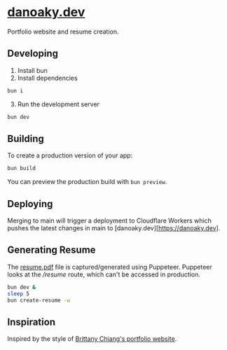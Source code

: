 # [danoaky.dev](https://www.danoaky.dev)

Portfolio website and resume creation.

## Developing

1. Install bun
2. Install dependencies

```bash
bun i
```

3. Run the development server

```bash
bun dev
```

## Building

To create a production version of your app:

```bash
bun build
```

You can preview the production build with `bun preview`.

## Deploying

Merging to main will trigger a deployment to Cloudflare Workers which pushes the latest changes in main to [danoaky.dev][https://danoaky.dev].

## Generating Resume

The [resume.pdf](./static/resume.pdf) file is captured/generated using Puppeteer. Puppeteer looks at the */resume* route, which can't be accessed in production.

```bash
bun dev &
sleep 5
bun create-resume -w
```

## Inspiration

Inspired by the style of [Brittany Chiang's portfolio website](https://brittanychiang.com).
